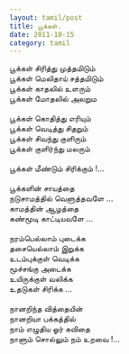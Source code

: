 ```yaml
---
layout: tamil/post
title: பூக்கள்.
date: 2011-10-15
category: tamil
---
```


பூக்கள் சிரித்து முத்தமிடும்<br/>
பூக்கள் மெலிதாய் சத்தமிடும்<br/>
பூக்கள் காதலில் உளரும்<br/>
பூக்கள் மோதலில் அலறும<br/>
<br/>
பூக்கள் கொதித்து எரியும்<br/>
பூக்கள் வெடித்து சிதறும்<br/>
பூக்கள் சிவந்து குளிரும்<br/>
பூக்கள் குளிர்ந்து மலரும்<br/>
<br/>
பூக்கள் மீண்டும் சிரிக்கும் !...<br/>
<br/>
பூக்களின் சாயத்தை<br/>
நடுசாமத்தில் வெளுத்தவளே ...<br/>
காமத்தின் ஆழத்தை<br/>
கண்மூடி காட்டியவளே ...<br/>
<br/>
நரம்பெல்லாம் புடைக்க<br/>
தசையெல்லாம் இறுக்க<br/>
உடம்புக்குள் வெடிக்க<br/>
மூச்சங்கு அடைக்க<br/>
உயிருக்குள் வலிக்க<br/>
உதடுகள் சிரிக்க ...<br/>
<br/>
நானறிந்த வித்தையின்<br/>
நானறியா பக்கத்தில்<br/>
நாம் எழுதிய ஓர் கவிதை<br/>
நாளும் சொல்லும் நம் உறவை !...<br/>
<br/>
